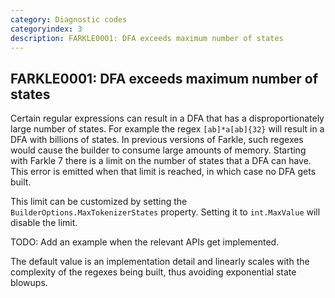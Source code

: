 ```yaml
---
category: Diagnostic codes
categoryindex: 3
description: FARKLE0001: DFA exceeds maximum number of states
---
```

## FARKLE0001: DFA exceeds maximum number of states

Certain regular expressions can result in a DFA that has a disproportionately large number of states. For example the regex `[ab]*a[ab]{32}` will result in a DFA with billions of states. In previous versions of Farkle, such regexes would cause the builder to consume large amounts of memory. Starting with Farkle 7 there is a limit on the number of states that a DFA can have. This error is emitted when that limit is reached, in which case no DFA gets built.

This limit can be customized by setting the `BuilderOptions.MaxTokenizerStates` property. Setting it to `int.MaxValue` will disable the limit.

TODO: Add an example when the relevant APIs get implemented.

The default value is an implementation detail and linearly scales with the complexity of the regexes being built, thus avoiding exponential state blowups.
